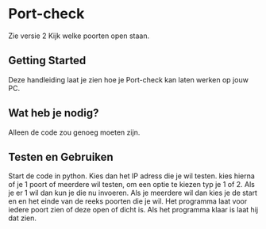 # Port-check
Zie versie 2
Kijk welke poorten open staan.

## Getting Started
Deze handleiding laat je zien hoe je Port-check kan laten werken op jouw PC.

## Wat heb je nodig?
Alleen de code zou genoeg moeten zijn.


## Testen en Gebruiken
Start de code in python.
Kies dan het IP adress die je wil testen.
kies hierna of je 1 poort of meerdere wil testen, om een optie te kiezen typ je 1 of 2.
Als je er 1 wil dan kun je die nu invoeren.
Als je meerdere wil dan kies je de start en en het einde van de reeks poorten die je wil.
Het programma laat voor iedere poort zien of deze open of dicht is.
Als het programma klaar is laat hij dat zien.

